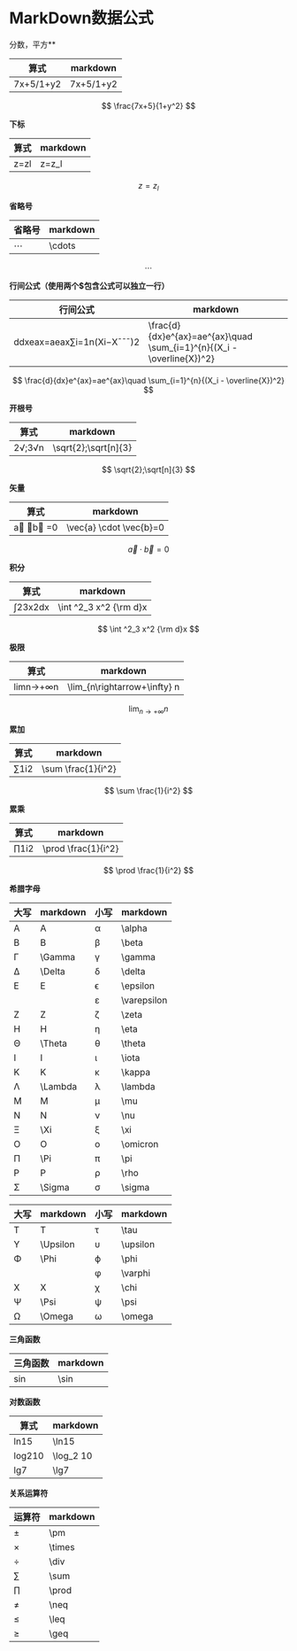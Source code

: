 # MarkDown数据公式



分数，平方**

| 算式        | markdown  |
| --------- | --------- |
| 7x+5/1+y2 | 7x+5/1+y2 |

$$
\frac{7x+5}{1+y^2}
$$

**下标**

| 算式   | markdown |
| ---- | -------- |
| z=zl | z=z_l    |

$$
z=z_l
$$

**省略号**

| 省略号  | markdown |
| ---- | -------- |
| ⋯    | \cdots   |

$$
\cdots
$$

**行间公式（使用两个$包含公式可以独立一行）**

| 行间公式                       | markdown                                 |
| -------------------------- | ---------------------------------------- |
| ddxeax=aeax∑i=1n(Xi−X¯¯¯)2 | \frac{d}{dx}e^{ax}=ae^{ax}\quad \sum_{i=1}^{n}{(X_i - \overline{X})^2} |

$$
\frac{d}{dx}e^{ax}=ae^{ax}\quad \sum_{i=1}^{n}{(X_i - \overline{X})^2}
$$

**开根号**

| 算式     | markdown             |
| ------ | -------------------- |
| 2√;3√n | \sqrt{2};\sqrt[n]{3} |

$$
\sqrt{2};\sqrt[n]{3}
$$

**矢量**

| 算式        | markdown                |
| --------- | ----------------------- |
| a⃗ ⋅b⃗ =0 | \vec{a} \cdot \vec{b}=0 |

$$
\vec{a} \cdot \vec{b}=0
$$

**积分**

| 算式      | markdown               |
| ------- | ---------------------- |
| ∫23x2dx | \int ^2_3 x^2 {\rm d}x |

$$
\int ^2_3 x^2 {\rm d}x
$$

**极限**

| 算式       | markdown                     |
| -------- | ---------------------------- |
| limn→+∞n | \lim_{n\rightarrow+\infty} n |

$$
\lim_{n\rightarrow+\infty} n
$$

**累加**

| 算式   | markdown           |
| ---- | ------------------ |
| ∑1i2 | \sum \frac{1}{i^2} |

$$
\sum \frac{1}{i^2}
$$

**累乘**

| 算式   | markdown            |
| ---- | ------------------- |
| ∏1i2 | \prod \frac{1}{i^2} |

$$
\prod \frac{1}{i^2}
$$

**希腊字母**

| 大写   | markdown | 小写   | markdown    |
| ---- | -------- | ---- | ----------- |
| A    | A        | α    | \alpha      |
| B    | B        | β    | \beta       |
| Γ    | \Gamma   | γ    | \gamma      |
| Δ    | \Delta   | δ    | \delta      |
| E    | E        | ϵ    | \epsilon    |
|      |          | ε    | \varepsilon |
| Z    | Z        | ζ    | \zeta       |
| H    | H        | η    | \eta        |
| Θ    | \Theta   | θ    | \theta      |
| I    | I        | ι    | \iota       |
| K    | K        | κ    | \kappa      |
| Λ    | \Lambda  | λ    | \lambda     |
| M    | M        | μ    | \mu         |
| N    | N        | ν    | \nu         |
| Ξ    | \Xi      | ξ    | \xi         |
| O    | O        | ο    | \omicron    |
| Π    | \Pi      | π    | \pi         |
| P    | P        | ρ    | \rho        |
| Σ    | \Sigma   | σ    | \sigma      |

| 大写   | markdown | 小写   | markdown |
| ---- | -------- | ---- | -------- |
| T    | T        | τ    | \tau     |
| Υ    | \Upsilon | υ    | \upsilon |
| Φ    | \Phi     | ϕ    | \phi     |
|      |          | φ    | \varphi  |
| X    | X        | χ    | \chi     |
| Ψ    | \Psi     | ψ    | \psi     |
| Ω    | \Omega   | ω    | \omega   |

**三角函数**

| 三角函数 | markdown |
| ---- | -------- |
| sin  | \sin     |

**对数函数**

| 算式     | markdown  |
| ------ | --------- |
| ln15   | \ln15     |
| log210 | \log_2 10 |
| lg7    | \lg7      |

**关系运算符**

| 运算符  | markdown |
| ---- | -------- |
| ±    | \pm      |
| ×    | \times   |
| ÷    | \div     |
| ∑    | \sum     |
| ∏    | \prod    |
| ≠    | \neq     |
| ≤    | \leq     |
| ≥    | \geq     |